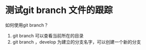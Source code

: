 # 测试git branch 文件的跟踪

如何使用git branch？

1. git branch 可以查看当前所在的目录
2. git branch <develop> ，develop 为建立的分支名字，可以创建一个新的分支